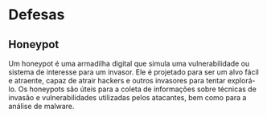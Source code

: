 # Defesas

## Honeypot

Um honeypot é uma armadilha digital que simula uma vulnerabilidade ou sistema de interesse para um invasor. Ele é projetado para ser um alvo fácil e atraente, capaz de atrair hackers e outros invasores para tentar explorá-lo. Os honeypots são úteis para a coleta de informações sobre técnicas de invasão e vulnerabilidades utilizadas pelos atacantes, bem como para a análise de malware.

